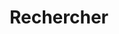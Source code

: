 ---
title: "Rechercher" # in any language you want
layout: "search" # necessary for search
# url: "/archive"
# description: "Description for Search"
summary: "Recherche"
placeholder: "Tapez votre recherche ici"
---